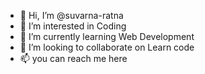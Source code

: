 - 👋 Hi, I’m @suvarna-ratna
- 👀 I’m interested in Coding
- 🌱 I’m currently learning Web Development
- 💞️ I’m looking to collaborate on Learn code
- 📫 you can reach me here


